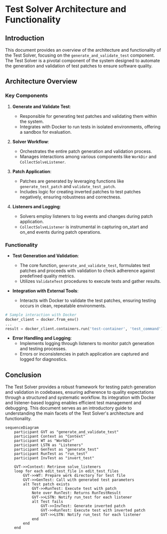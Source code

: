 # Test Solver Architecture and Functionality

## Introduction

This document provides an overview of the architecture and functionality of the Test Solver, focusing on the `generate_and_validate_test` component. The Test Solver is a pivotal component of the system designed to automate the generation and validation of test patches to ensure software quality.

## Architecture Overview

### Key Components

1. **Generate and Validate Test**: 
   - Responsible for generating test patches and validating them within the system.
   - Integrates with Docker to run tests in isolated environments, offering a sandbox for evaluation.

2. **Solver Workflow**: 
   - Orchestrates the entire patch generation and validation process.
   - Manages interactions among various components like `WorkDir` and `CollectSolveListener`.

3. **Patch Application**: 
   - Patches are generated by leveraging functions like `generate_test_patch` and `validate_test_patch`.
   - Includes logic for creating inverted patches to test patches negatively, ensuring robustness and correctness.

4. **Listeners and Logging**: 
   - Solvers employ listeners to log events and changes during patch application.
   - `CollectSolveListener` is instrumental in capturing on_start and on_end events during patch operations.

### Functionality

- **Test Generation and Validation**:
  - The core function, `generate_and_validate_test`, formulates test patches and proceeds with validation to check adherence against predefined quality metrics.
  - Utilizes `ValidateTest` procedures to execute tests and gather results.
  
- **Integration with External Tools**:
  - Interacts with Docker to validate the test patches, ensuring testing occurs in clean, repeatable environments.
  
```python
# Sample interaction with Docker
docker_client = docker.from_env()
...
result = docker_client.containers.run('test-container', 'test_command')
```
  
- **Error Handling and Logging**: 
  - Implements logging through listeners to monitor patch generation and testing processes.
  - Errors or inconsistencies in patch application are captured and logged for diagnostics.

## Conclusion

The Test Solver provides a robust framework for testing patch generation and validation in codebases, ensuring adherence to quality expectations through a structured and systematic workflow. Its integration with Docker and listener-based logging enables efficient test management and debugging. This document serves as an introductory guide to understanding the main facets of the Test Solver's architecture and functionality.


```mermaid
sequenceDiagram
    participant GVT as "generate_and_validate_test"
    participant Context as "Context"
    participant WT as "WorkDir"
    participant LSTN as "Listeners"
    participant GenTest as "generate_test"
    participant RunTest as "run_test"
    participant InvTest as "invert_test"

    GVT->>Context: Retrieve solve_listeners
    loop for each edit_test_file in edit_test_files
        GVT->>WT: Prepare work directory for test file
        GVT->>GenTest: Call with generated test parameters
        alt Test patch exists
            GVT->>RunTest: Execute test with patch
            Note over RunTest: Returns RunTestResult
            GVT->>LSTN: Notify run_test for each listener
            alt Test fails
                GVT->>InvTest: Generate inverted patch
                GVT->>RunTest: Execute test with inverted patch
                GVT->>LSTN: Notify run_test for each listener
            end
        end
    end
```
